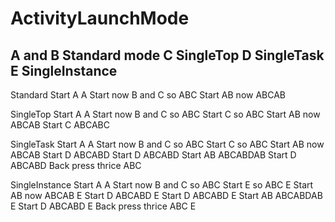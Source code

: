 # ActivityLaunchMode
A and B Standard mode
C SingleTop
D SingleTask
E SingleInstance
---------------------
Standard
Start A
A
Start now B and C so
ABC
Start AB now
ABCAB

SingleTop
Start A
A
Start now B and C so
ABC
Start  C so
ABC
Start AB now
ABCAB
Start C
ABCABC

SingleTask
Start A
A
Start now B and C so
ABC
Start  C so
ABC
Start AB now
ABCAB
Start D
ABCABD
Start D
ABCABD
Start AB
ABCABDAB
Start D
ABCABD
Back press thrice
ABC

SingleInstance
Start A
A
Start now B and C so
ABC
Start  E so
ABC
E
Start AB now
ABCAB
E
Start D
ABCABD
E
Start D
ABCABD
E
Start AB
ABCABDAB
E
Start D
ABCABD
E
Back press thrice
ABC
E



